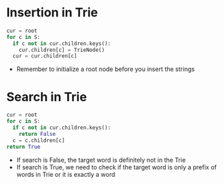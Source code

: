 # Insertion in Trie

```python
cur = root
for c in S:
  if c not in cur.children.keys():
    cur.children[c] = TrieNode()
  cur = cur.children[c]
```

- Remember to initialize a root node before you insert the strings

# Search in Trie

```python
cur = root
for c in S:
  if c not in cur.children.keys():
    return False
  c = c.children[c]
return True
```

- If search is False, the target word is definitely not in the Trie
- If search is True, we need to check if the target word is only a prefix of words in Trie or it is exactly a word
